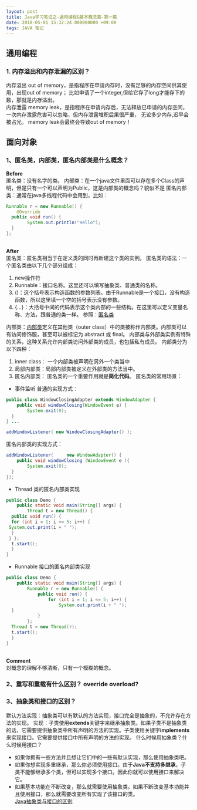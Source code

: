 ```yaml
---
layout: post
title: Java学习笔记之-通用编程&基本概念篇-第一篇
date: 2018-05-01 15:32:24.000000000 +09:00
tags: JAVA 笔记
---
```


## 通用编程
### 1. 内存溢出和内存泄漏的区别？

内存溢出 out of memory，是指程序在申请内存时，没有足够的内存空间供其使用，出现out of memory；
比如申请了一个integer,但给它存了long才能存下的数，那就是内存溢出。<br>
内存泄露 memory leak，是指程序在申请内存后，无法释放已申请的内存空间，一次内存泄露危害可以忽略，但内存泄露堆积后果很严重，
无论多少内存,迟早会被占光。
memory leak会最终会导致out of memory！


## 面向对象
### 1、匿名类，内部类，匿名内部类是什么概念？
**Before**<br>
匿名类：没有名字的类。
内部类：在一个java文件里面可以存在多个Class的声明，但是只有一个可以声明为Public，这是内部类的概念吗？貌似不是
匿名内部类：通常在java多线程代码中会用到，比如：

```java
Runnable r = new Runnable() {
    @Override
  public void run() {
        System.out.println("Hello");
  }
};
```
<br>**After**<br>
匿名类：匿名类相当于在定义类的同时再新建这个类的实例。
匿名类的语法：一个匿名类由以下几个部分组成：
1.  new操作符
2.  Runnable：接口名称。这里还可以填写抽象类、普通类的名称。
3.  ()：这个括号表示构造函数的参数列表。由于Runnable是一个接口，没有构造函数，所以这里填一个空的括号表示没有参数。
4.  {...}：大括号中间的代码表示这个类内部的一些结构。在这里可以定义变量名称、方法。跟普通的类一样。
参照：[匿名类](https://www.jianshu.com/p/a59a31eb3a41)

内部类：[内部类](http://liuzxc.github.io/blog/java-advance-02/)定义在其他类（outer class）中的类被称作内部类。内部类可以有访问修饰服，甚至可以被标记为 abstract 或 final。 内部类与外部类实例有特殊的关系，这种关系允许内部类访问外部类的成员，也包括私有成员。
内部类分为以下四种：
1.  inner class： 一个内部类被声明在另外一个类当中
2.  局部内部类：局部内部类被定义在外部类的方法当中。
3.  匿名内部类：
匿名类的一个重要作用就是**简化代码**。
匿名类的常用场景：
*   事件监听
普通的实现方式：

```java
public class WindowClosingAdapter extends WindowAdapter {
    public void windowClosing(WindowEvent e) {
        System.exit(0);
  }
} ...

addWindowListener( new WindowClosingAdapter() );
```
匿名内部类的实现方式：

```java
addWindowListener(     new WindowAdapter() {
    public void windowClosing (WindowEvent e ){
        System.exit(0);
  }
});
```
*   Thread 类的匿名内部类实现

```java
public class Demo {
    public static void main(String[] args) {
        Thread t = new Thread() {
  public void run() {
  for (int i = 1; i <= 5; i++) {
 System.out.print(i + " ");
  }
 } };
  t.start();
  }
}
```

*   Runnable 接口的匿名内部类实现

```java
public class Demo {
    public static void main(String[] args) {
        Runnable r = new Runnable() {
            public void run() {
                for (int i = 1; i <= 5; i++) {
                    System.out.print(i + " ");
  }
            }
        };
  Thread t = new Thread(r);
  t.start();
  }
}
```
<br>**Comment**<br>
对概念的理解不够清晰，只有一个模糊的概念。

### 2、重写和重载有什么区别？ override overload?

### 3、抽象类和接口的区别？
默认方法实现：抽象类可以有默认的方法实现，接口完全是抽象的，不允许存在方法的实现。
实现：子类使用**extends**关键字来继承抽象类。如果子类不是抽象类的话，它需要提供抽象类中所有声明的方法的实现。子类使用关键字**implements**来实现接口。它需要提供接口中所有声明的方法的实现。
什么时候用抽象类？什么时候用接口？
*   如果你拥有一些方法并且想让它们中的一些有默认实现，那么使用抽象类吧。
*   如果你想实现多重继承，那么你必须使用接口。由于**Java不支持多继承**，子类不能够继承多个类，但可以实现多个接口。因此你就可以使用接口来解决它。
*   如果基本功能在不断改变，那么就需要使用抽象类。如果不断改变基本功能并且使用接口，那么就需要改变所有实现了该接口的类。
<br>[Java抽象类与接口的区别](http://www.importnew.com/12399.html)<br>
